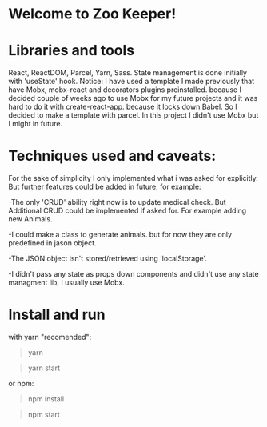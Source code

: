 # Welcome to Zoo Keeper!

# Libraries and tools
React, ReactDOM, Parcel, Yarn, Sass. 
State management is done initially with 'useState' hook.
Notice: I have used a template I made previously that have Mobx, mobx-react and decorators plugins preinstalled. because I decided couple of weeks ago to use Mobx for my future projects and it was hard to do it with create-react-app. because it locks down Babel. So I decided to make a template with parcel. In this project I didn't use Mobx but I might in future.

# Techniques used and caveats:
For the sake of simplicity I only implemented what i was asked for explicitly. But further features could be added in future, for example:

-The only 'CRUD' ability right now is to update medical check. But Additional CRUD could be implemented if asked for. For example adding new Animals.

-I could make a class to generate animals. but for now they are only predefined in jason object.

-The JSON object isn't stored/retrieved using 'localStorage'.

-I didn't pass any state as props down components and didn't use any state managment lib, I usually use Mobx.

# Install and run
with yarn "recomended":
>yarn

>yarn start

or npm:
>npm install

>npm start